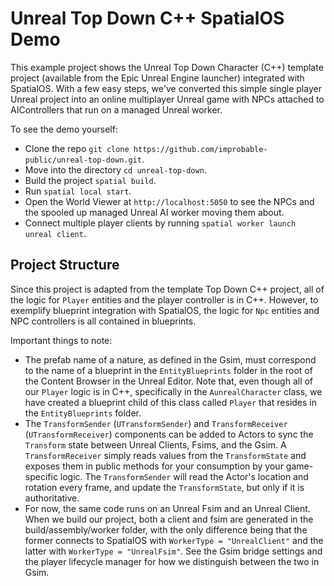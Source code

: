 # Unreal Top Down C++ SpatialOS Demo

This example project shows the Unreal Top Down Character (C++) template project (available from the Epic Unreal Engine launcher) integrated with SpatialOS. With a few easy steps, we've converted this simple single player Unreal project into an online multiplayer Unreal game with NPCs attached to AIControllers that run on a managed Unreal worker.

To see the demo yourself:
- Clone the repo `git clone https://github.com/improbable-public/unreal-top-down.git`.
- Move into the directory `cd unreal-top-down`.
- Build the project `spatial build`.
- Run `spatial local start`.
- Open the World Viewer at `http://localhost:5050` to see the NPCs and the spooled up managed Unreal AI worker moving them about.
- Connect multiple player clients by running `spatial worker launch unreal client`.

## Project Structure

Since this project is adapted from the template Top Down C++ project, all of the logic for `Player` entities and the player controller is in C++. However, to exemplify blueprint integration with SpatialOS, the logic for `Npc` entities and NPC controllers is all contained in blueprints.

Important things to note:
- The prefab name of a nature, as defined in the Gsim, must correspond to the name of a blueprint in the `EntityBlueprints` folder in the root of the Content Browser in the Unreal Editor. Note that, even though all of our `Player` logic is in C++, specifically in the `AunrealCharacter` class, we have created a blueprint child of this class called `Player` that resides in the `EntityBlueprints` folder.
- The `TransformSender` (`UTransformSender`) and `TransformReceiver` (`UTransformReceiver`) components can be added to Actors to sync the `Transform` state between Unreal Clients, Fsims, and the Gsim. A `TransformReceiver` simply reads values from the `TransformState` and exposes them in public methods for your consumption by your game-specific logic. The `TransformSender` will read the Actor's location and rotation every frame, and update the `TransformState`, but only if it is authoritative.
- For now, the same code runs on an Unreal Fsim and an Unreal Client. When we build our project, both a client and fsim are generated in the build/assembly/worker folder, with the only difference being that the former connects to SpatialOS with `WorkerType = "UnrealClient"` and the latter with `WorkerType = "UnrealFsim"`. See the Gsim bridge settings and the player lifecycle manager for how we distinguish between the two in Gsim.